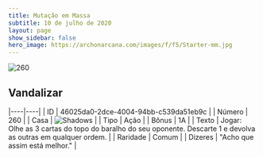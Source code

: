 ```yaml
---
title: Mutação em Massa
subtitle: 10 de julho de 2020
layout: page
show_sidebar: false
hero_image: https://archonarcana.com/images/f/f5/Starter-mm.jpg
---
```


![260](https://cdn.keyforgegame.com/media/card_front/pt/479_260_WJ5M275W7XP_pt.png)

## Vandalizar

|----|----|
| ID | 46025da0-2dce-4004-94bb-c539da51eb9c |
| Número | 260 |
| Casa | ![Shadows](https://archonarcana.com/images/thumb/e/ee/Shadows.png/22px-Shadows.png "Sombras") |
| Tipo | Ação |
| Bônus | 1A |
| Texto | Jogar: Olhe as 3 cartas do topo do baralho do seu oponente. Descarte 1 e devolva as outras em qualquer ordem. |
| Raridade | Comum |
| Dizeres | "Acho que assim está melhor." |
